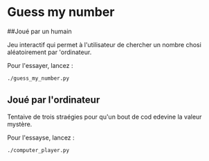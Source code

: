 # Guess my number

##Joué par un humain 

Jeu interactif qui permet à l'utilisateur de chercher un nombre chosi aléatoirement par 'ordinateur.

Pour l'essayer, lancez :

```bash
./guess_my_number.py
```

## Joué par l'ordinateur 

Tentaive de trois straégies pour qu'un bout de cod edevine la valeur mystère.

Pour l'essayse, lancez :

```bash 
./computer_player.py
```
